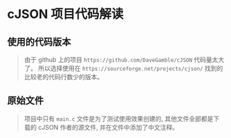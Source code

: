 # cJSON 项目代码解读

## 使用的代码版本

> 由于 github 上的项目 `https://github.com/DaveGamble/cJSON` 代码量太大了。
> 所以选择使用在 `https://sourceforge.net/projects/cjson/` 找到的比较老的代码行数少的版本。

## 原始文件

> 项目中只有 `main.c` 文件是为了测试使用效果创建的, 其他文件全部都是下载的 cJSON 作者的源文件, 并在文件中添加了中文注释。
